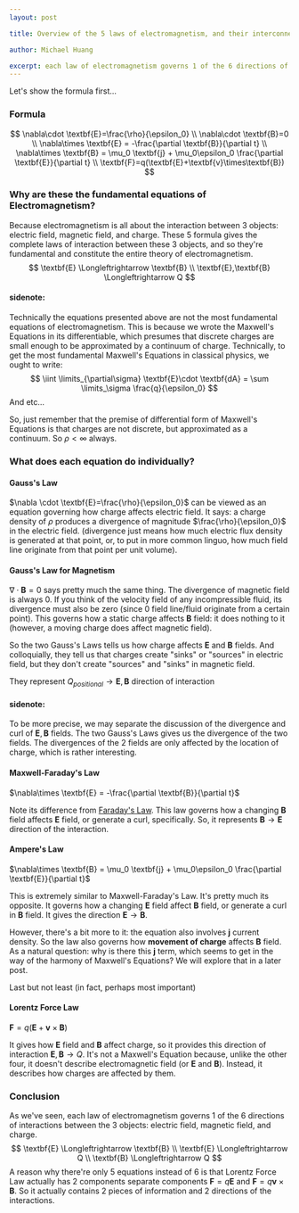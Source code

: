 ```yaml
---
layout: post

title: Overview of the 5 laws of electromagnetism, and their interconnection

author: Michael Huang

excerpt: each law of electromagnetism governs 1 of the 6 directions of interactions between the 3 objects, the electric field, magnetic field, and charge...
---
```


Let's show the formula first...

### Formula

$$
\nabla\cdot \textbf{E}=\frac{\rho}{\epsilon_0}
\\
\nabla\cdot \textbf{B}=0
\\
\nabla\times \textbf{E} = -\frac{\partial \textbf{B}}{\partial t}
\\
\nabla\times \textbf{B} = \mu_0 \textbf{j} + \mu_0\epsilon_0 \frac{\partial \textbf{E}}{\partial t}
\\
\textbf{F}=q(\textbf{E}+\textbf{v}\times\textbf{B})
$$



### Why are these the fundamental equations of Electromagnetism?

Because electromagnetism is all about the interaction between 3 objects: electric field, magnetic field, and charge. These 5 formula gives the complete laws of interaction between these 3 objects, and so they're fundamental and constitute the entire theory of electromagnetism.
$$
\textbf{E} \Longleftrightarrow \textbf{B}
\\
\textbf{E},\textbf{B} \Longleftrightarrow Q
$$

#### sidenote:

Technically the equations presented above are not the most fundamental equations of electromagnetism. This is because we wrote the Maxwell's Equations in its differentiable, which presumes that discrete charges are small enough to be approximated by a continuum of charge. Technically, to get the most fundamental Maxwell's Equations in classical physics, we ought to write:
$$
\iint \limits_{\partial\sigma} \textbf{E}\cdot \textbf{dA} = \sum \limits_\sigma \frac{q}{\epsilon_0}
$$
And etc...

So, just remember that the premise of differential form of Maxwell's Equations is that charges are not discrete, but approximated as a continuum. So $\rho \lt \infty$ always. 



### What does each equation do individually?

#### Gauss's Law

$\nabla \cdot \textbf{E}=\frac{\rho}{\epsilon_0}$ can be viewed as an equation governing how charge affects electric field. It says: a charge density of $\rho$ produces a divergence of magnitude $\frac{\rho}{\epsilon_0}$ in the electric field. (divergence just means how much electric flux density is generated at that point, or, to put in more common linguo, how much field line originate from that point per unit volume).

#### Gauss's Law for Magnetism

$\nabla \cdot \textbf{B}=0$ says pretty much the same thing. The divergence of magnetic field is always 0. If you think of the velocity field of any incompressible fluid, its divergence must also be zero (since 0 field line/fluid originate from a certain point). This governs how a static charge affects $\textbf{B}$ field: it does nothing to it (however, a moving charge does affect magnetic field). 



So the two Gauss's Laws tells us how charge affects $\textbf{E}$ and $\textbf{B}$ fields. And colloquially,  they tell us that charges create "sinks" or "sources" in electric field, but they don't create "sources" and "sinks" in magnetic field. 

They represent $Q_{positional}\rightarrow \textbf{E},\textbf{B}$ direction of interaction

#### sidenote:

To be more precise, we may separate the discussion of the divergence and curl of $\textbf{E}, \textbf{B}$ fields. The two Gauss's Laws gives us the divergence of the two fields. The divergences of the 2 fields are only affected by the location of charge, which is rather interesting. 



 #### Maxwell-Faraday's Law

$\nabla\times \textbf{E} = -\frac{\partial \textbf{B}}{\partial t}$

Note its difference from [Faraday's Law](https://intuitivephysics.github.io/2021/05/08/Faradays-Law,-derivation-and-misconceptions.html). This law governs how a changing $\textbf{B}$ field affects $\textbf{E}$ field, or generate a curl, specifically. So, it represents $\textbf{B}\rightarrow \textbf{E}$ direction of the interaction.



#### Ampere's Law

$\nabla\times \textbf{B} = \mu_0 \textbf{j} + \mu_0\epsilon_0 \frac{\partial \textbf{E}}{\partial t}$

This is extremely similar to Maxwell-Faraday's Law. It's pretty much its opposite. It governs how a changing $\textbf{E}$ field affect $\textbf{B}$ field, or generate a curl in $\textbf{B}$ field. It gives the direction $\textbf{E}\rightarrow \textbf{B}$.

However, there's a bit more to it: the equation also involves $\textbf{j}$ current density. So the law also governs how **movement of charge** affects $\textbf{B}$ field. As a natural question: why is there this $\textbf{j}$ term, which seems to get in the way of the harmony of Maxwell's Equations? We will explore that in a later post.



Last but not least (in fact, perhaps most important)

#### Lorentz Force Law

$\textbf{F}=q(\textbf{E}+\textbf{v}\times\textbf{B})$

It gives how $\textbf{E}$ field and $\textbf{B}$ affect charge, so it provides this direction of interaction $\textbf{E},\textbf{B}\rightarrow Q$. It's not a Maxwell's Equation because, unlike the other four, it doesn't describe electromagnetic field (or $\textbf{E}$ and $\textbf{B}$). Instead, it describes how charges are affected by them. 



### Conclusion

As we've seen, each law of electromagnetism governs 1 of the 6 directions of interactions between the 3 objects: electric field, magnetic field, and charge. 
$$
\textbf{E} \Longleftrightarrow \textbf{B}
\\
\textbf{E} \Longleftrightarrow Q
\\
\textbf{B} \Longleftrightarrow Q
$$
A reason why there're only 5 equations instead of 6 is that Lorentz Force Law actually has 2 components separate components $\textbf{F}=q\textbf{E}$ and $\textbf{F}=q\textbf{v}\times \textbf{B}$. So it actually contains 2 pieces of information and 2 directions of the interactions. 